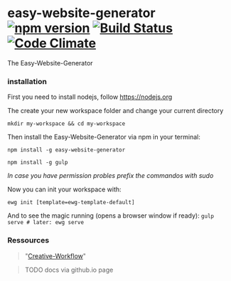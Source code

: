 # easy-website-generator [![npm version](https://badge.fury.io/js/easy-website-generator.svg)](https://badge.fury.io/js/easy-website-generator) [![Build Status](https://travis-ci.org/easy-website-generator/easy-website-generator.svg?branch=master)](https://travis-ci.org/easy-website-generator/easy-website-generator) [![Code Climate](https://codeclimate.com/github/easy-website-generator/easy-website-generator/badges/gpa.svg)](https://codeclimate.com/github/easy-website-generator/easy-website-generator)


The Easy-Website-Generator

### installation
First you need to install nodejs, follow https://nodejs.org

The create your new workspace folder and change your current directory

``mkdir my-workspace && cd my-workspace``

Then install the Easy-Website-Generator via npm in your terminal:

``npm install -g easy-website-generator``

``npm install -g gulp``

_In case you have permission probles prefix the commandos with sudo_

Now you can init your workspace with:

``ewg init [template=ewg-template-default]``

And to see the magic running (opens a browser window if ready):
``gulp serve # later: ewg serve``


### Ressources
> "[Creative-Workflow](http://www.creative-workflow.berlin/company.html)"

> TODO docs via github.io page
